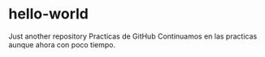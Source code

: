 # hello-world
Just another repository
Practicas de GitHub
Continuamos en las practicas aunque ahora con poco tiempo.
